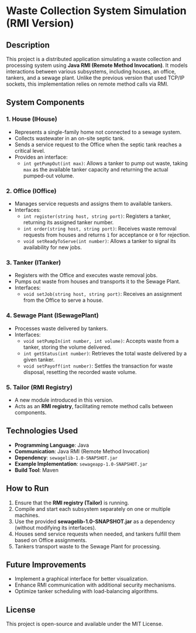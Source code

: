 # Waste Collection System Simulation (RMI Version)

## Description
This project is a distributed application simulating a waste collection and processing system using **Java RMI (Remote Method Invocation)**. It models interactions between various subsystems, including houses, an office, tankers, and a sewage plant. Unlike the previous version that used TCP/IP sockets, this implementation relies on remote method calls via RMI.

## System Components

### 1. House (IHouse)
- Represents a single-family home not connected to a sewage system.
- Collects wastewater in an on-site septic tank.
- Sends a service request to the Office when the septic tank reaches a critical level.
- Provides an interface:
  - `int getPumpOut(int max)`: Allows a tanker to pump out waste, taking `max` as the available tanker capacity and returning the actual pumped-out volume.

### 2. Office (IOffice)
- Manages service requests and assigns them to available tankers.
- Interfaces:
  - `int register(string host, string port)`: Registers a tanker, returning its assigned tanker number.
  - `int order(string host, string port)`: Receives waste removal requests from houses and returns `1` for acceptance or `0` for rejection.
  - `void setReadyToServe(int number)`: Allows a tanker to signal its availability for new jobs.

### 3. Tanker (ITanker)
- Registers with the Office and executes waste removal jobs.
- Pumps out waste from houses and transports it to the Sewage Plant.
- Interfaces:
  - `void setJob(string host, string port)`: Receives an assignment from the Office to serve a house.

### 4. Sewage Plant (ISewagePlant)
- Processes waste delivered by tankers.
- Interfaces:
  - `void setPumpIn(int number, int volume)`: Accepts waste from a tanker, storing the volume delivered.
  - `int getStatus(int number)`: Retrieves the total waste delivered by a given tanker.
  - `void setPayoff(int number)`: Settles the transaction for waste disposal, resetting the recorded waste volume.

### 5. Tailor (RMI Registry)
- A new module introduced in this version.
- Acts as an **RMI registry**, facilitating remote method calls between components.

## Technologies Used
- **Programming Language**: Java
- **Communication**: Java RMI (Remote Method Invocation)
- **Dependency**: `sewagelib-1.0-SNAPSHOT.jar`
- **Example Implementation**: `sewageapp-1.0-SNAPSHOT.jar`
- **Build Tool**: Maven

## How to Run
1. Ensure that the **RMI registry (Tailor)** is running.
2. Compile and start each subsystem separately on one or multiple machines.
3. Use the provided **sewagelib-1.0-SNAPSHOT.jar** as a dependency (without modifying its interfaces).
4. Houses send service requests when needed, and tankers fulfill them based on Office assignments.
5. Tankers transport waste to the Sewage Plant for processing.

## Future Improvements
- Implement a graphical interface for better visualization.
- Enhance RMI communication with additional security mechanisms.
- Optimize tanker scheduling with load-balancing algorithms.

## License
This project is open-source and available under the MIT License.

